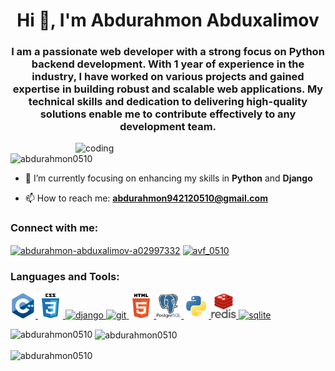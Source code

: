 <h1 align="center">Hi 👋, I'm Abdurahmon Abduxalimov</h1>
<h3 align="center">I am a passionate web developer with a strong focus on Python backend development. With 1 year of experience in the industry, I have worked on various projects and gained expertise in building robust and scalable web applications. My technical skills and dedication to delivering high-quality solutions enable me to contribute effectively to any development team.</h3>

<img align="right" alt="coding" width="400" src="https://media1.giphy.com/media/v1.Y2lkPTc5MGI3NjExY2hjZmNiZzZ3YjJ5ZDEzNjI1c2xkYTQ4NHV3MzdyMDl4bGdlYmZneSZlcD12MV9naWZzX3NlYXJjaCZjdD1n/coxQHKASG60HrHtvkt/giphy.gif">

<p align="left"> <img src="https://komarev.com/ghpvc/?username=abdurahmon0510&label=Profile%20views&color=0e75b6&style=flat" alt="abdurahmon0510" /> </p>

- 🌱 I’m currently focusing on enhancing my skills in **Python** and **Django**

- 📫 How to reach me: **abdurahmon942120510@gmail.com**

<h3 align="left">Connect with me:</h3>
<p align="left">
<a href="https://linkedin.com/in/abdurahmon-abduxalimov-a02997332" target="blank"><img align="center" src="https://raw.githubusercontent.com/rahuldkjain/github-profile-readme-generator/master/src/images/icons/Social/linked-in-alt.svg" alt="abdurahmon-abduxalimov-a02997332" height="30" width="40" /></a>
<a href="https://instagram.com/avf_0510" target="blank"><img align="center" src="https://raw.githubusercontent.com/rahuldkjain/github-profile-readme-generator/master/src/images/icons/Social/instagram.svg" alt="avf_0510" height="30" width="40" /></a>
</p>

<h3 align="left">Languages and Tools:</h3>
<p align="left"> 
<a href="https://www.w3schools.com/cpp/" target="_blank" rel="noreferrer"> 
<img src="https://raw.githubusercontent.com/devicons/devicon/master/icons/cplusplus/cplusplus-original.svg" alt="cplusplus" width="40" height="40"/> 
</a> 
<a href="https://www.w3schools.com/css/" target="_blank" rel="noreferrer"> 
<img src="https://raw.githubusercontent.com/devicons/devicon/master/icons/css3/css3-original-wordmark.svg" alt="css3" width="40" height="40"/> 
</a> 
<a href="https://www.djangoproject.com/" target="_blank" rel="noreferrer"> 
<img src="https://cdn.worldvectorlogo.com/logos/django.svg" alt="django" width="40" height="40"/> 
</a> 
<a href="https://git-scm.com/" target="_blank" rel="noreferrer"> 
<img src="https://www.vectorlogo.zone/logos/git-scm/git-scm-icon.svg" alt="git" width="40" height="40"/> 
</a> 
<a href="https://www.w3.org/html/" target="_blank" rel="noreferrer"> 
<img src="https://raw.githubusercontent.com/devicons/devicon/master/icons/html5/html5-original-wordmark.svg" alt="html5" width="40" height="40"/> 
</a> 
<a href="https://www.postgresql.org" target="_blank" rel="noreferrer"> 
<img src="https://raw.githubusercontent.com/devicons/devicon/master/icons/postgresql/postgresql-original-wordmark.svg" alt="postgresql" width="40" height="40"/> 
</a> 
<a href="https://www.python.org" target="_blank" rel="noreferrer"> 
<img src="https://raw.githubusercontent.com/devicons/devicon/master/icons/python/python-original.svg" alt="python" width="40" height="40"/> 
</a> 
<a href="https://redis.io" target="_blank" rel="noreferrer"> 
<img src="https://raw.githubusercontent.com/devicons/devicon/master/icons/redis/redis-original-wordmark.svg" alt="redis" width="40" height="40"/> 
</a> 
<a href="https://www.sqlite.org/" target="_blank" rel="noreferrer"> 
<img src="https://www.vectorlogo.zone/logos/sqlite/sqlite-icon.svg" alt="sqlite" width="40" height="40"/> 
</a> 
</p>

<p><img align="left" src="https://github-readme-stats.vercel.app/api/top-langs?username=abdurahmon0510&show_icons=true&locale=en&layout=compact" alt="abdurahmon0510" /></p>

<p>&nbsp;<img align="center" src="https://github-readme-stats.vercel.app/api?username=abdurahmon0510&show_icons=true&locale=en" alt="abdurahmon0510" /></p>

<p><img align="center" src="https://github-readme-streak-stats.herokuapp.com/?user=abdurahmon0510&" alt="abdurahmon0510" /></p>
